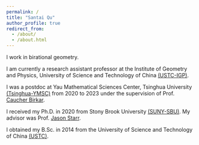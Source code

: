 ```yaml
---
permalink: /
title: "Santai Qu"
author_profile: true
redirect_from: 
  - /about/
  - /about.html
---
```


I work in birational geometry.

I am currently a research assistant professor at the Institute of Geometry and Physics, University of Science and Technology of China [(USTC-IGP)](https://igp.ustc.edu.cn/main.htm).

I was a postdoc at Yau Mathematical Sciences Center, Tsinghua University [(Tsinghua-YMSC)](https://ymsc.tsinghua.edu.cn/en/) from 2020 to 2023 under the supervision of Prof. [Caucher Birkar](https://ymsc.tsinghua.edu.cn/en/info/1031/1892.htm).

I received my Ph.D. in 2020 from Stony Brook University [(SUNY-SBU)](https://www.math.stonybrook.edu).  My advisor was Prof. [Jason Starr](https://www.math.stonybrook.edu/~jstarr/). 

I obtained my B.Sc. in 2014 from the University of Science and Technology of China [(USTC)](https://www.ustc.edu.cn).
